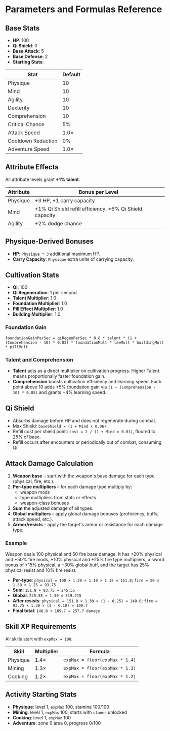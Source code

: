 # Parameters and Formulas Reference

## Base Stats
- **HP**: 100
- **Qi Shield**: 0
- **Base Attack**: 5
- **Base Defense**: 2
- **Starting Stats**:

| Stat | Default |
| ---- | ------- |
| Physique | 10 |
| Mind | 10 |
| Agility | 10 |
| Dexterity | 10 |
| Comprehension | 10 |
| Critical Chance | 5% |
| Attack Speed | 1.0× |
| Cooldown Reduction | 0% |
| Adventure Speed | 1.0× |


## Attribute Effects
All attribute levels grant **+1% talent**.

| Attribute | Bonus per Level |
| --- | --- |
| Physique | +3 HP, +1 carry capacity |
| Mind | +1% Qi Shield refill efficiency, +6% Qi Shield capacity |
| Agility | +2% dodge chance |

## Physique-Derived Bonuses
- **HP**: `Physique * 3` additional maximum HP.
- **Carry Capacity**: `Physique` extra units of carrying capacity.

## Cultivation Stats
- **Qi**: 100
- **Qi Regeneration**: 1 per second
- **Talent Multiplier**: 1.0
- **Foundation Multiplier**: 1.0
- **Pill Effect Multiplier**: 1.0
- **Building Multiplier**: 1.0

### Foundation Gain
`foundationGainPerSec = qiRegenPerSec * 0.8 * talent * (1 + (Comprehension - 10) * 0.05) * foundationMult * lawMult * buildingMult * pillMult`

### Talent and Comprehension
- **Talent** acts as a direct multiplier on cultivation progress. Higher Talent means proportionally faster foundation gain.
- **Comprehension** boosts cultivation efficiency and learning speed. Each point above 10 adds +5% foundation gain via `(1 + (Comprehension - 10) * 0.05)` and grants +4% learning speed.

## Qi Shield
- Absorbs damage before HP and does not regenerate during combat.
- Max Shield: `baseShield × (1 + Mind × 0.06)`.
- Refill cost per shield point: `cost = 2 / (1 + Mind × 0.01)`, floored to 25% of base.
- Refill occurs after encounters or periodically out of combat, consuming Qi.

## Attack Damage Calculation
1. **Weapon base** – start with the weapon's base damage for each type (physical, fire, etc.).
2. **Per-type multipliers** – for each damage type multiply by:
   - weapon mods
   - type multipliers from stats or effects
   - weapon-class bonuses
3. **Sum** the adjusted damage of all types.
4. **Global multipliers** – apply global damage bonuses (proficiency, buffs, attack speed, etc.).
5. **Armor/resists** – apply the target's armor or resistance for each damage type.

### Example
Weapon deals 100 physical and 50 fire base damage. It has +20% physical and +50% fire mods, +10% physical and +25% fire type multipliers, a sword bonus of +15% physical, a +30% global buff, and the target has 25% physical resist and 10% fire resist.

- **Per-type**: `physical = 100 × 1.20 × 1.10 × 1.15 = 151.8`; `fire = 50 × 1.50 × 1.25 = 93.75`
- **Sum**: `151.8 + 93.75 = 245.55`
- **Global**: `245.55 × 1.30 = 319.215`
- **After resists**: `physical = 151.8 × 1.30 × (1 - 0.25) ≈ 148.0`; `fire = 93.75 × 1.30 × (1 - 0.10) ≈ 109.7`
- **Final total**: `148.0 + 109.7 ≈ 257.7 damage`

## Skill XP Requirements
All skills start with `expMax = 100`.

| Skill | Multiplier | Formula |
| ----- | ---------- | ------- |
| Physique | 1.4× | `expMax = floor(expMax * 1.4)` |
| Mining | 1.3× | `expMax = floor(expMax * 1.3)` |
| Cooking | 1.2× | `expMax = floor(expMax * 1.2)` |

## Activity Starting Stats

- **Physique**: level 1, `expMax` 100, stamina 100/100
- **Mining**: level 1, `expMax` 100, starts with `stones` unlocked
- **Cooking**: level 1, `expMax` 100
- **Adventure**: zone 0 area 0, progress 0/100
